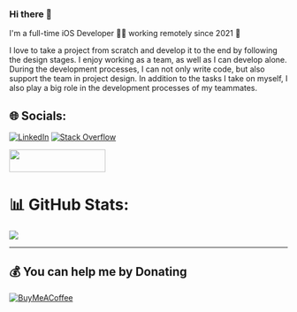 ### Hi there 👋

<!--
**yilmazedis/yilmazedis** is a ✨ _special_ ✨ repository because its `README.md` (this file) appears on your GitHub profile.

Here are some ideas to get you started:

- 🔭 I’m currently working on ...
- 🌱 I’m currently learning ...
- 👯 I’m looking to collaborate on ...
- 🤔 I’m looking for help with ...
- 💬 Ask me about ...
- 📫 How to reach me: ...
- 😄 Pronouns: ...
- ⚡ Fun fact: ...
-->


I'm a full-time iOS Developer 👨&zwj;💻 working remotely since 2021 🚀

I love to take a project from scratch and develop it to the end by following the design stages. I enjoy working as a team, as well as I can develop alone.
During the development processes, I can not only write code, but also support the team in project design.
In addition to the tasks I take on myself, I also play a big role in the development processes of my teammates.

## 🌐 Socials:
[![LinkedIn](https://img.shields.io/badge/LinkedIn-%230077B5.svg?logo=linkedin&logoColor=white)](https://linkedin.com/in/yilmazedis) [![Stack Overflow](https://img.shields.io/badge/-Stackoverflow-FE7A16?logo=stack-overflow&logoColor=white)](https://stackoverflow.com/users/7657265) 
<p align="left"><img src="https://komarev.com/ghpvc/?username=yilmazedis&style=flat-square&color=blue" height="41" width="174" alt=""></p>

# 📊 GitHub Stats:
![](https://github-readme-streak-stats.herokuapp.com/?user=yilmazedis&theme=dark&hide_border=false)<br/>

---
<!--[![](https://visitcount.itsvg.in/api?id=yilmazedis&icon=0&color=0)](https://visitcount.itsvg.in)
-->

  ## 💰 You can help me by Donating
  [![BuyMeACoffee](https://img.shields.io/badge/Buy%20Me%20a%20Coffee-ffdd00?style=for-the-badge&logo=buy-me-a-coffee&logoColor=black)](https://buymeacoffee.com/yilmazedis) 

  
<!-- Proudly created with GPRM ( https://gprm.itsvg.in ) -->
